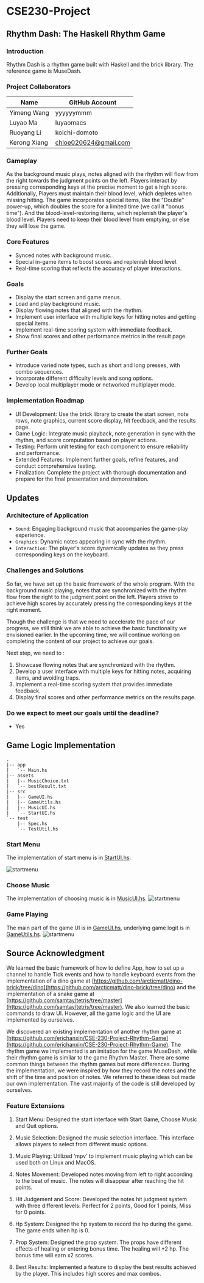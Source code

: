 # CSE230-Project

## Rhythm Dash: The Haskell Rhythm Game
### Introduction
Rhythm Dash is a rhythm game built with Haskell and the brick library. The reference game is MuseDash.

### Project Collaborators

| Name             | GitHub Account         |
|------------------|------------------------|
| Yimeng Wang      | yyyyyymmm              |
| Luyao Ma         | luyaomacs              |
| Ruoyang Li       | koichi-domoto          |
| Kerong Xiang     | chloe020624@gmail.com  |

### Gameplay
As the background music plays, notes aligned with the rhythm will flow from the right towards the judgment points on the left. Players interact by pressing corresponding keys at the precise moment to get a high score. Additionally, Players must maintain their blood level, which depletes when missing hitting. The game incorporates special items, like the "Double" power-up, which doubles the score for a limited time (we call it "bonus time"). And the blood-level-restoring items, which replenish the player's blood level. Players need to keep their blood level from emptying, or else they will lose the game.

### Core Features
- Synced notes with background music.
- Special in-game items to boost scores and replenish blood level.
- Real-time scoring that reflects the accuracy of player interactions.

### Goals
- Display the start screen and game menus.
- Load and play background music.
- Display flowing notes that aligned with the rhythm.
- Implement user interface with multiple keys for hitting notes and getting special items.
- Implement real-time scoring system with immediate feedback.
- Show final scores and other performance metrics in the result page.

### Further Goals
- Introduce varied note types, such as short and long presses, with combo sequences.
- Incorporate different difficulty levels and song options.
- Develop local multiplayer mode or networked multiplayer mode.

### Implementation Roadmap
- UI Development: Use the brick library to create the start screen, note rows, note graphics, current score display, hit feedback, and the results page.
- Game Logic: Integrate music playback, note generation in sync with the rhythm, and score computation based on player actions.
- Testing: Perform unit testing for each component to ensure reliability and performance.
- Extended Features: Implement further goals, refine features, and conduct comprehensive testing.
- Finalization: Complete the project with thorough documentation and prepare for the final presentation and demonstration.

## Updates

### Architecture of Application

- `Sound`: Engaging background music that accompanies the game-play experience.
- `Graphics`: Dynamic notes appearing in sync with the rhythm.
- `Interaction`: The player's score dynamically updates as they press corresponding keys on the keyboard.

### Challenges and Solutions

So far, we have set up the basic framework of the whole program. With the background music playing, notes that are synchronized with the rhythm flow from the right to the judgment point on the left. Players strive to achieve high scores by accurately pressing the corresponding keys at the right moment.

Though the challenge is that we need to accelerate the pace of our progress, we still think we are able to achieve the basic functionality we envisioned earlier. In the upcoming time, we will continue working on completing the content of our project to achieve our goals.

Next step, we need to :

1. Showcase flowing notes that are synchronized with the rhythm.
2. Develop a user interface with multiple keys for hitting notes, acquiring items, and avoiding traps.
3. Implement a real-time scoring system that provides immediate feedback.
4. Display final scores and other performance metrics on the results page.

### Do we expect to meet our goals until the deadline?

- Yes

## Game Logic Implementation

```
.
|-- app
|   `-- Main.hs
|-- assets
|   |-- MusicChoice.txt
|   `-- bestResult.txt
|-- src
|   |-- GameUI.hs
|   |-- GameUtils.hs
|   |-- MusicUI.hs
|   `-- StartUI.hs
`-- test
    |-- Spec.hs
    `-- TestUtil.hs
```

### Start Menu

The implementation of start menu is in [StartUI.hs](https://github.com/yyyyyymmm/CSE230-Project/blob/main/src/StartUI.hs).

![startmenu](./img/startmenu.png)

### Choose Music

The implementation of choosing music is in [MusicUI.hs](https://github.com/yyyyyymmm/CSE230-Project/blob/main/src/MusicUI.hs).
![startmenu](./img/choosemusic.png)

### Game Playing

The main part of the game UI is in [GameUI.hs](https://github.com/yyyyyymmm/CSE230-Project/blob/main/src/GameUI.hs), underlying game logit is in [GameUtils.hs](https://github.com/yyyyyymmm/CSE230-Project/blob/main/src/GameUtils.hs).
![startmenu](./img/GameUI.png)

## Source Acknowledgment
We learned the basic framework of how to define App, how to set up a channel to handle Tick events and how to handle keyboard events from the implementation of a dino game at [https://github.com/arcticmatt/dino-brick/tree/dino](https://github.com/arcticmatt/dino-brick/tree/dino) and the implementation of a snake game at [https://github.com/samtay/tetris/tree/master](https://github.com/samtay/tetris/tree/master). We also learned the basic commands to draw UI. However, all the game logic and the UI are implemented by ourselves.

We discovered an existing implementation of another rhythm game at [https://github.com/erichanxin/CSE-230-Project-Rhythm-Game](https://github.com/erichanxin/CSE-230-Project-Rhythm-Game). The rhythm game we implemented is an imitation for the game MuseDash, while their rhythm game is similar to the game Rhythm Master. There are some common things between the rhythm games but more differences. During the implementation, we were inspired by how they record the notes and the shift of the time and position of notes. We referred to these ideas but made our own implementation. The vast majority of the code is still developed by ourselves.

### Feature Extensions

1. Start Menu: Designed the start interface with Start Game, Choose Music and Quit options.

2. Music Selection: Designed the music selection interface. This interface allows players to select from different music options.

3. Music Playing: Utilized ‘mpv’ to implement music playing which can be used both on Linux and MacOS.

4. Notes Movement: Developed notes moving from left to right according to the beat of music. The notes will disappear after reaching the hit points.

5. Hit Judgement and Score: Developed the notes hit judgment system with three different levels: Perfect for 2 points, Good for 1 points, Miss for 0 points.

6. Hp System: Designed the hp system to record the hp during the game. The game ends when hp is 0.

7. Prop System: Designed the prop system. The props have different effects of healing or entering bonus time. The healing will +2 hp. The bonus time will earn x2 scores.

8. Best Results: Implemented a feature to display the best results achieved by the player. This includes high scores and max combos.







